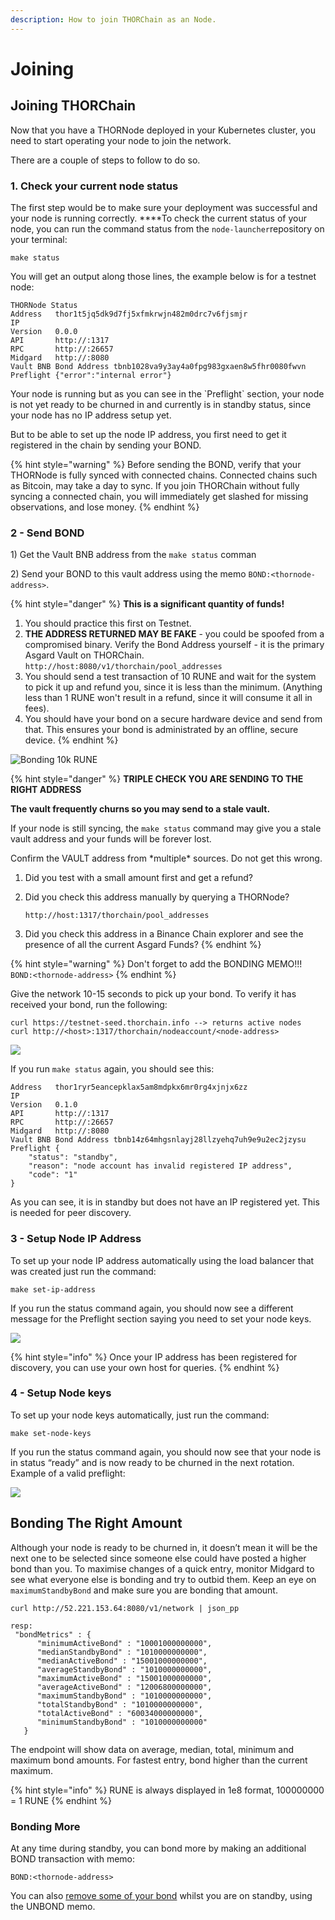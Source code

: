 ```yaml
---
description: How to join THORChain as an Node.
---
```


# Joining

## **Joining THORChain** 

Now that you have a THORNode deployed in your Kubernetes cluster, you need to start operating your node to join the network.

There are a couple of steps to follow to do so.

### 1. Check your current node status

The first step would be to make sure your deployment was successful and your node is running correctly. ****To check the current status of your node, you can run the command status from the `node-launcher`repository on your terminal:

```text
make status
```

  
You will get an output along those lines, the example below is for a testnet node:

```text
THORNode Status
Address   thor1t5jq5dk9d7fj5xfmkrwjn482m0drc7v6fjsmjr
IP
Version   0.0.0
API       http://:1317
RPC       http://:26657
Midgard   http://:8080
Vault BNB Bond Address tbnb1028va9y3ay4a0fpg983gxaen8w5fhr0080fwvn
Preflight {"error":"internal error"}
```

Your node is running but as you can see in the \`Preflight\` section, your node is not yet ready to be churned in and currently is in standby status, since your node has no IP address setup yet.

But to be able to set up the node IP address, you first need to get it registered in the chain by sending your BOND.

{% hint style="warning" %}
Before sending the BOND, verify that your THORNode is fully synced with connected chains. Connected chains such as Bitcoin, may take a day to sync. If you join THORChain without fully syncing a connected chain, you will immediately get slashed for missing observations, and lose money. 
{% endhint %}

### 2 - Send BOND

1\) Get the Vault BNB address from the `make status` comman

2\) Send your BOND to this vault address using the memo `BOND:<thornode-address>`.

{% hint style="danger" %}
**This is a significant quantity of funds!**

1. You should practice this first on Testnet.
2. **THE ADDRESS RETURNED MAY BE FAKE** - you could be spoofed from a compromised binary. Verify the Bond Address yourself - it is the primary Asgard Vault on THORChain. `http://host:8080/v1/thorchain/pool_addresses`
3. You should send a test transaction of 10 RUNE and wait for the system to pick it up and refund you, since it is less than the minimum. \(Anything less than 1 RUNE won't result in a refund, since it will consume it all in fees\). 
4. You should have your bond on a secure hardware device and send from that. This ensures your bond is administrated by an offline, secure device. 
{% endhint %}

![Bonding 10k RUNE](../.gitbook/assets/image%20%2824%29.png)

{% hint style="danger" %}
**TRIPLE CHECK YOU ARE SENDING TO THE RIGHT ADDRESS**

**The vault frequently churns so you may send to a stale vault.**

If your node is still syncing, the `make status` command may give you a stale vault address and your funds will be forever lost. 

Confirm the VAULT address from \*multiple\* sources. Do not get this wrong. 

1. Did you test with a small amount first and get a refund?
2. Did you check this address manually by querying a THORNode? 

   `http://host:1317/thorchain/pool_addresses`

3. Did you check this address in a Binance Chain explorer and see the presence of all the current Asgard Funds?
{% endhint %}

{% hint style="warning" %}
Don't forget to add the BONDING MEMO!!!  
`BOND:<thornode-address>`
{% endhint %}

Give the network 10-15 seconds to pick up your bond. To verify it has received your bond, run the following:

```text
curl https://testnet-seed.thorchain.info --> returns active nodes
curl http://<host>:1317/thorchain/nodeaccount/<node-address>
```

![](../.gitbook/assets/image%20%2818%29.png)

If you run `make status` again, you should see this:

```text
Address   thor1ryr5eancepklax5am8mdpkx6mr0rg4xjnjx6zz
IP
Version   0.1.0
API       http://:1317
RPC       http://:26657
Midgard   http://:8080
Vault BNB Bond Address tbnb14z64mhgsnlayj28llzyehq7uh9e9u2ec2jzysu
Preflight { 
    "status": "standby", 
    "reason": "node account has invalid registered IP address", 
    "code": "1" 
}
```

As you can see, it is in standby but does not have an IP registered yet. This is needed for peer discovery. 

### 3 - Setup Node IP Address

To set up your node IP address automatically using the load balancer that was created just run the command:

```text
make set-ip-address
```

If you run the status command again, you should now see a different message for the Preflight section saying you need to set your node keys.

![](../.gitbook/assets/image%20%2817%29.png)

{% hint style="info" %}
Once your IP address has been registered for discovery, you can use your own host for queries. 
{% endhint %}

### 4 - Setup Node keys

To set up your node keys automatically, just run the command:

```text
make set-node-keys
```

If you run the status command again, you should now see that your node is in status “ready” and is now ready to be churned in the next rotation. Example of a valid preflight:

![](../.gitbook/assets/image%20%2821%29.png)

## Bonding The Right Amount

Although your node is ready to be churned in, it doesn’t mean it will be the next one to be selected since someone else could have posted a higher bond than you. To maximise changes of a quick entry, monitor Midgard to see what everyone else is bonding and try to outbid them. Keep an eye on `maximumStandbyBond` and make sure you are bonding that amount.

```text
curl http://52.221.153.64:8080/v1/network | json_pp 

resp:
 "bondMetrics" : {
      "minimumActiveBond" : "10001000000000",
      "medianStandbyBond" : "1010000000000",
      "medianActiveBond" : "15001000000000",
      "averageStandbyBond" : "1010000000000",
      "maximumActiveBond" : "15001000000000",
      "averageActiveBond" : "12006800000000",
      "maximumStandbyBond" : "1010000000000",
      "totalStandbyBond" : "1010000000000",
      "totalActiveBond" : "60034000000000",
      "minimumStandbyBond" : "1010000000000"
   }
```

The endpoint will show data on average, median, total, minimum and maximum bond amounts. For fastest entry, bond higher than the current maximum. 

{% hint style="info" %}
RUNE is always displayed in 1e8 format, 100000000 = 1 RUNE
{% endhint %}

### Bonding More

At any time during standby, you can bond more by making an additional BOND transaction with memo:

`BOND:<thornode-address>`

You can also [remove some of your bond](https://docs.thorchain.org/thornodes/leaving) whilst you are on standby, using the UNBOND memo. 

